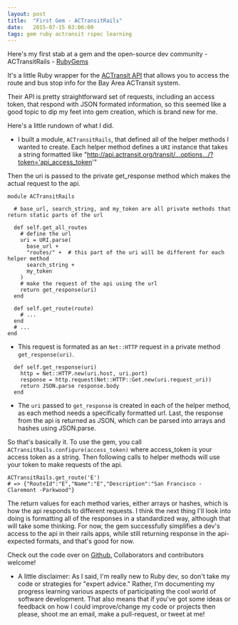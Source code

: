 ```yaml
---
layout: post
title:  "First Gem - ACTransitRails"
date:   2015-07-15 03:06:00
tags: gem ruby actransit rspec learning
---
```


Here's my first stab at a gem and the open-source dev community - ACTransitRails - [RubyGems](https://rubygems.org/gems/actransit_rails)

It's a little Ruby wrapper for the [ACTransit API](http://api.actransit.org/transit/) that allows you to access the route and bus stop info for the Bay Area ACTransit system. 

Their API is pretty straightforward set of requests, including an access token, that respond with JSON formated information, so this seemed like a good topic to dip my feet into gem creation, which is brand new for me.  

Here's a little rundown of what I did.

* I built a module, `ACTransitRails`, that defined all of the helper methods I wanted to create.  Each helper method defines a `URI` instance that takes a string formatted like "http://api.actransit.org/transit/...options.../?token='api_access_token'"

Then the uri is passed to the private get_response method which makes the actual request to the api.

~~~
module ACTransitRails
  
  # base_url, search_string, and my_token are all private methods that return static parts of the url

  def self.get_all_routes
    # define the url
    uri = URI.parse(
      base_url + 
      "routes/" +  # this part of the uri will be different for each helper method
      search_string + 
      my_token
    )
    # make the request of the api using the url
    return get_response(uri)
  end

  def self.get_route(route)
    # ...
  end
  # ...
end
~~~

* This request is formated as an `Net::HTTP` request in a private method `get_response(uri)`.

~~~
  def self.get_response(uri)
    http = Net::HTTP.new(uri.host, uri.port)
    response = http.request(Net::HTTP::Get.new(uri.request_uri))
    return JSON.parse response.body
  end
~~~

* The `uri` passed to `get_response` is created in each of the helper method, as each method needs a specifically formatted url. Last, the response from the api is returned as JSON, which can be parsed into arrays and hashes using JSON.parse.

So that's basically it.  To use the gem, you call `ACTransitRails.configure(access_token)` where access_token is your access token as a string. Then following calls to helper methods will use your token to make requests of the api.

~~~
ACTransitRails.get_route('E')
# => {"RouteId":"E","Name":"E","Description":"San Francisco - Claremont -Parkwood"}
~~~

The return values for each method varies, either arrays or hashes, which is how the api responds to different requests.  I think the next thing I'll look into doing is formatting all of the responses in a standardized way, although that will take some thinking.  For now, the gem successfully simplifies a dev's access to the api in their rails apps, while still returning response in the api-expected formats, and that's good for now.  

Check out the code over on [Github.](https://github.com/sanjayypatel/actransit_rails/)  Collaborators and contributors welcome!

* A little disclaimer: As I said, I'm really new to Ruby dev, so don't take my code or strategies for "expert advice."  Rather, I'm documenting my progress learning various aspects of participating the cool world of software development.  That also means that if you've got some ideas or feedback on how I could improve/change my code or projects then please, shoot me an email, make a pull-request, or tweet at me!